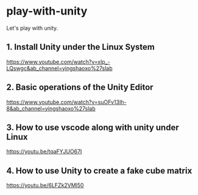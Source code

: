 # play-with-unity
Let's play with unity.

## 1. Install Unity under  the Linux System
https://www.youtube.com/watch?v=xlp_-LQswgc&ab_channel=yingshaoxo%27slab

## 2. Basic operations of the Unity Editor
https://www.youtube.com/watch?v=suOFv13Ih-8&ab_channel=yingshaoxo%27slab

## 3. How to use vscode along with unity under Linux
https://youtu.be/tqaFYJUO67I

## 4. How to use Unity to create a fake cube matrix
https://youtu.be/6LFZk2VMl50
